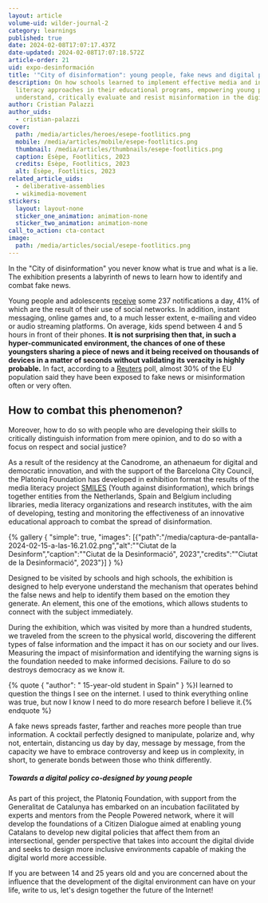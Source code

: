 ```yaml
---
layout: article
volume-uid: wilder-journal-2
category: learnings
published: true
date: 2024-02-08T17:07:17.437Z
date-updated: 2024-02-08T17:07:18.572Z
article-order: 21
uid: expo-desinformación
title: '"City of disinformation": young people, fake news and digital policies.'
description: On how schools learned to implement effective media and information
  literacy approaches in their educational programs, empowering young people to
  understand, critically evaluate and resist misinformation in the digital age.
author: Cristian Palazzi
author_uids:
  - cristian-palazzi
cover:
  path: /media/articles/heroes/esepe-footlitics.png
  mobile: /media/articles/mobile/esepe-footlitics.png
  thumbnail: /media/articles/thumbnails/esepe-footlitics.png
  caption: Ésèpe, Footlitics, 2023
  credits: Ésèpe, Footlitics, 2023
  alt: Ésèpe, Footlitics, 2023
related_article_uids:
  - deliberative-assemblies
  - wikimedia-movement
stickers:
  layout: layout-none
  sticker_one_animation: animation-none
  sticker_two_animation: animation-none
call_to_action: cta-contact
image:
  path: /media/articles/social/esepe-footlitics.png
---
```

In the "City of disinformation" you never know what is true and what is a lie. The exhibition presents a labyrinth of news to learn how to identify and combat fake news.

Young people and adolescents [receive](https://www.commonsensemedia.org/sites/default/files/research/report/2023-cs-smartphone-research-report_final-for-web.pdf) some 237 notifications a day, 41% of which are the result of their use of social networks. In addition, instant messaging, online games and, to a much lesser extent, e-mailing and video or audio streaming platforms. On average, kids spend between 4 and 5 hours in front of their phones. **It is not surprising then that, in such a hyper-communicated environment, the chances of one of these youngsters sharing a piece of news and it being received on thousands of devices in a matter of seconds without validating its veracity is highly probable.** In fact, according to a [Reuters](https://reutersinstitute.politics.ox.ac.uk/es/digital-news-report/2022) poll, almost 30% of the EU population said they have been exposed to fake news or misinformation often or very often. 

## **How to combat this phenomenon?**

Moreover, how to do so with people who are developing their skills to critically distinguish information from mere opinion, and to do so with a focus on respect and social justice?

As a result of the residency at the Canodrome, an athenaeum for digital and democratic innovation, and with the support of the Barcelona City Council, the Platoniq Foundation has developed in exhibition format the results of the media literacy project [SMILES](https://smiles.platoniq.net/) (Youth against disinformation), which brings together entities from the Netherlands, Spain and Belgium including libraries, media literacy organizations and research institutes, with the aim of developing, testing and monitoring the effectiveness of an innovative educational approach to combat the spread of disinformation.

{% gallery { "simple": true, "images": [{"path":"/media/captura-de-pantalla-2024-02-15-a-las-16.21.02.png","alt":"\"Ciutat de la Desinform","caption":"\"Ciutat de la Desinformació\", 2023","credits":"\"Ciutat de la Desinformació\", 2023"}] } %}

Designed to be visited by schools and high schools, the exhibition is designed to help everyone understand the mechanism that operates behind the false news and help to identify them based on the emotion they generate. An element, this one of the emotions, which allows students to connect with the subject immediately. 

During the exhibition, which was visited by more than a hundred students, we traveled from the screen to the physical world, discovering the different types of false information and the impact it has on our society and our lives. Measuring the impact of misinformation and identifying the warning signs is the foundation needed to make informed decisions. Failure to do so destroys democracy as we know it.

{% quote { "author": " 15-year-old student in Spain" } %}I learned to question the things I see on the internet. I used to think everything online was true, but now I know I need to do more research before I believe it.{% endquote %}

A fake news spreads faster, farther and reaches more people than true information. A cocktail perfectly designed to manipulate, polarize and, why not, entertain, distancing us day by day, message by message, from the capacity we have to embrace controversy and keep us in complexity, in short, to generate bonds between those who think differently.

##### Towards a digital policy co-designed by young people

As part of this project, the Platoniq Foundation, with support from the Generalitat de Catalunya has embarked on an incubation facilitated by experts and mentors from the People Powered network, where it will develop the foundations of a Citizen Dialogue aimed at enabling young Catalans to develop new digital policies that affect them from an intersectional, gender perspective that takes into account the digital divide and seeks to design more inclusive environments capable of making the digital world more accessible.

If you are between 14 and 25 years old and you are concerned about the influence that the development of the digital environment can have on your life, write to us, let's design together the future of the Internet!
